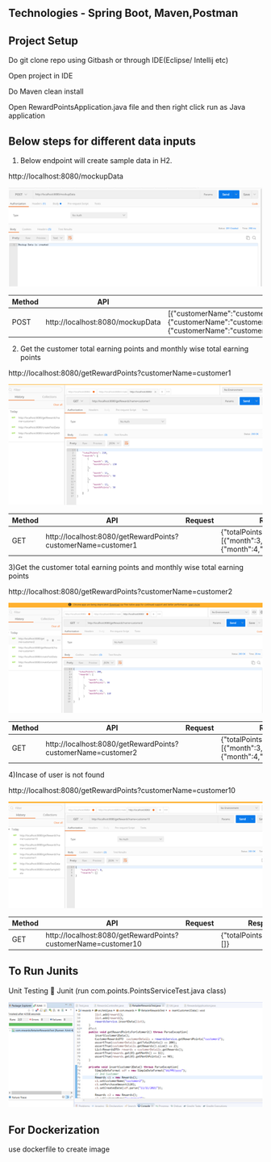 Technologies - Spring Boot, Maven,Postman
--------------------------------------------
Project Setup
---------------------
Do git clone repo using Gitbash or through IDE(Eclipse/ Intellij etc)

Open project in IDE

Do Maven clean install

Open RewardPointsApplication.java file and then right click run as Java application


Below steps for different data inputs
---------------------------------------
1) Below endpoint will create sample data in H2.

http://localhost:8080/mockupData

![alt text](https://github.com/Raghuj95/CustomerRewardPoints/blob/main/Showcase/mockupdata.png)

| Method  | API                               | Request  | Response                    |
| ------- | --------------------------------- | -------- | --------------------------- |
| POST    |  http://localhost:8080/mockupData |   [{"customerName":"customer1","purchaseAmount":"100","createdDate":"13/03/2023"},{"customerName":"customer1","purchaseAmount":"40","createdDate":"01/04/2023"},{"customerName":"customer1","purchaseAmount":"140","createdDate":"02/04/2023"}]       |  Mockup Data is created     |

2) Get the customer total earning points and monthly wise total earning points

http://localhost:8080/getRewardPoints?customerName=customer1

![alt text](https://github.com/Raghuj95/CustomerRewardPoints/blob/main/Showcase/customer1.png)

| Method  | API                                                          | Request  | Response                    |
| ------- | ------------------------------------------------------------ | -------- | --------------------------- |
| GET     | http://localhost:8080/getRewardPoints?customerName=customer1 |          |  {"totalPoints":180,"rewards":[{"month":3,"monthPoints":50},{"month":4,"monthPoints":130}]}     |

3)Get the customer total earning points and monthly wise total earning points

http://localhost:8080/getRewardPoints?customerName=customer2

![alt text](https://github.com/Raghuj95/CustomerRewardPoints/blob/main/Showcase/customer2.png)

| Method  | API                                                          | Request  | Response                    |
| ------- | ------------------------------------------------------------ | -------- | --------------------------- |
| GET     | http://localhost:8080/getRewardPoints?customerName=customer2 |          |  {"totalPoints":200,"rewards":[{"month":3,"monthPoints":90},{"month":4,"monthPoints":110}]}    |

4)Incase of user is not found

http://localhost:8080/getRewardPoints?customerName=customer10

![alt text](https://github.com/Raghuj95/CustomerRewardPoints/blob/main/Showcase/nocustomer.png)

| Method  | API                                                          | Request  | Response                    |
| ------- | ------------------------------------------------------------ | -------- | --------------------------- |
| GET     | http://localhost:8080/getRewardPoints?customerName=customer10 |          |  {"totalPoints":0,"rewards":[]}    |

To Run Junits 
-----------
Unit Testing  Junit (run com.points.PointsServiceTest.java class)

![alt text](https://github.com/Raghuj95/CustomerRewardPoints/blob/main/Showcase/Junits.png)

For Dockerization
-----------------
use dockerfile to create image
